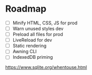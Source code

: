 # Roadmap

- [ ] Minify HTML, CSS, JS for prod
- [ ] Warn unused styles dev
- [ ] Preload all files for prod
- [ ] LiveReload for dev
- [ ] Static rendering
- [ ] Awning CLI
- [ ] IndexedDB priming

https://www.sqlite.org/whentouse.html

